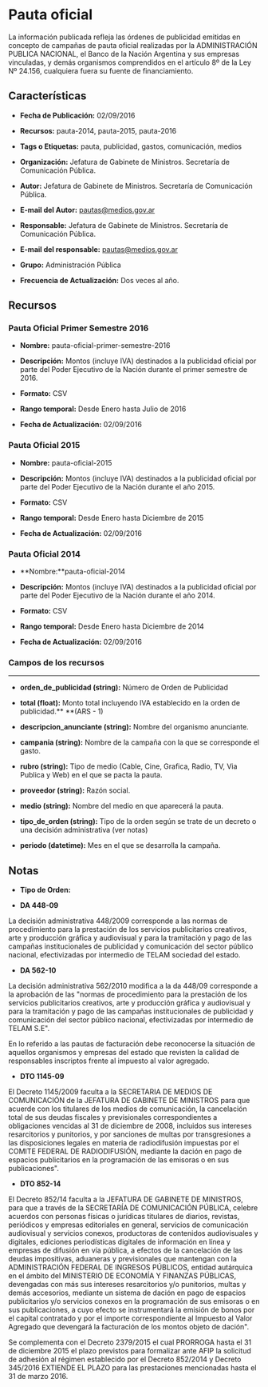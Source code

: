 # Pauta oficial

 La información publicada refleja las órdenes de publicidad emitidas en concepto de campañas de pauta oficial realizadas por la ADMINISTRACIÓN PUBLICA NACIONAL, el Banco de la Nación Argentina y sus empresas vinculadas, y demás organismos comprendidos en el artículo 8º de la Ley Nº 24.156, cualquiera fuera su fuente de financiamiento.


## Características

* **Fecha de Publicación:** 02/09/2016

* **Recursos:** pauta-2014, pauta-2015, pauta-2016

* **Tags o Etiquetas:**  pauta, publicidad, gastos, comunicación, medios

* **Organización:** Jefatura de Gabinete de Ministros. Secretaría de Comunicación Pública.

* **Autor:** Jefatura de Gabinete de Ministros. Secretaría de Comunicación Pública.

* **E-mail del Autor:** pautas@medios.gov.ar

* **Responsable:** Jefatura de Gabinete de Ministros. Secretaría de Comunicación Pública.

* **E-mail del responsable:** pautas@medios.gov.ar

* **Grupo:** Administración Pública

* **Frecuencia de Actualización:** Dos veces al año.

## Recursos

### Pauta Oficial Primer Semestre 2016

* **Nombre:** pauta-oficial-primer-semestre-2016

* **Descripción:** Montos (incluye IVA) destinados a la publicidad oficial por parte del Poder Ejecutivo de la Nación durante el primer semestre de 2016.

* **Formato:** CSV

* **Rango temporal:** Desde Enero hasta Julio de 2016

* **Fecha de Actualización:** 02/09/2016

### Pauta Oficial 2015

* **Nombre:** pauta-oficial-2015 

* **Descripción:** Montos (incluye IVA) destinados a la publicidad oficial por parte del Poder Ejecutivo de la Nación durante el año 2015.

* **Formato:** CSV

* **Rango temporal:** Desde Enero hasta Diciembre de 2015

* **Fecha de Actualización:** 02/09/2016

### Pauta Oficial 2014

* **Nombre:**pauta-oficial-2014 

* **Descripción:** Montos (incluye IVA) destinados a la publicidad oficial por parte del Poder Ejecutivo de la Nación durante el año 2014.

* **Formato:** CSV

* **Rango temporal:** Desde Enero hasta Diciembre de 2014

* **Fecha de Actualización:** 02/09/2016

### Campos de los recursos

**								**

* **orden_de_publicidad (string):** Número de Orden de Publicidad

* **total (float):** Monto total incluyendo IVA establecido en la orden de publicidad.** **(ARS - 1)

* **descripcion_anunciante (string):** Nombre del organismo anunciante.

* **campania (string):** Nombre de la campaña con la que se corresponde el gasto.

* **rubro (string):** Tipo de medio (Cable, Cine, Grafica, Radio, TV, Via Publica y Web) en el que se pacta la pauta.

* **proveedor (string):** Razón social.

* **medio (string):**  Nombre del medio en que aparecerá la pauta.

* **tipo_de_orden (string):** Tipo de la orden según se trate de un decreto o una decisión administrativa (ver notas)

* **periodo (datetime):** Mes en el que se desarrolla la campaña.

## Notas

* **Tipo de Orden:**

* **DA 448-09**

La decisión administrativa 448/2009 corresponde a las normas de procedimiento para la prestación de los servicios publicitarios creativos, arte y producción gráfica y audiovisual y para la tramitación y pago de las campañas institucionales de publicidad y comunicación del sector público nacional, efectivizadas por intermedio de TELAM sociedad del estado.

* **DA 562-10**

La decisión administrativa 562/2010 modifica a la da 448/09 corresponde a la aprobación de las "normas de procedimiento para la prestación de los servicios publicitarios creativos, arte y producción gráfica y audiovisual y para la tramitación y pago de las campañas institucionales de publicidad y comunicación del sector público nacional, efectivizadas por intermedio de TELAM S.E".

En lo referido a las pautas de facturación debe reconocerse la situación de aquellos organismos y empresas del estado que revisten la calidad de responsables inscriptos frente al impuesto al valor agregado.

* **DTO 1145-09**

El Decreto 1145/2009 faculta a la SECRETARIA DE MEDIOS DE COMUNICACIÓN de la JEFATURA DE GABINETE DE MINISTROS para que acuerde con los titulares de los medios de comunicación, la cancelación total de sus deudas fiscales y previsionales correspondientes a obligaciones vencidas al 31 de diciembre de 2008, incluidos sus intereses resarcitorios y punitorios, y por sanciones de multas por transgresiones a las disposiciones legales en materia de radiodifusión impuestas por el COMITE FEDERAL DE RADIODIFUSIÓN, mediante la dación en pago de espacios publicitarios en la programación de las emisoras o en sus publicaciones".

* **DTO 852-14**

El Decreto 852/14 faculta a la JEFATURA DE GABINETE DE MINISTROS, para que a través de la SECRETARÍA DE COMUNICACIÓN PÚBLICA, celebre acuerdos con personas físicas o jurídicas titulares de diarios, revistas, periódicos y empresas editoriales en general, servicios de comunicación audiovisual y servicios conexos, productoras de contenidos audiovisuales y digitales, ediciones periodísticas digitales de información en línea y empresas de difusión en vía pública, a efectos de la cancelación de las deudas impositivas, aduaneras y previsionales que mantengan con la ADMINISTRACIÓN FEDERAL DE INGRESOS PÚBLICOS, entidad autárquica en el ámbito del MINISTERIO DE ECONOMÍA Y FINANZAS PÚBLICAS, devengadas con más sus intereses resarcitorios y/o punitorios, multas y demás accesorios, mediante un sistema de dación en pago de espacios publicitarios y/o servicios conexos en la programación de sus emisoras o en sus publicaciones, a cuyo efecto se instrumentará la emisión de bonos por el capital contratado y por el importe correspondiente al Impuesto al Valor Agregado que devengará la facturación de los montos objeto de dación".

Se complementa con el Decreto 2379/2015 el cual PRORROGA hasta el 31 de diciembre 2015 el plazo previstos para formalizar ante AFIP la solicitud de adhesión al régimen establecido por el Decreto 852/2014 y Decreto 345/2016 EXTIENDE EL PLAZO para las prestaciones mencionadas hasta el 31 de marzo 2016.

